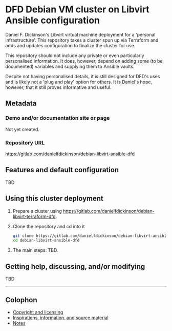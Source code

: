 # DFD Debian VM cluster on Libvirt Ansible configuration

Daniel F. Dickinson's Libvirt virtual machine deployment for a 'personal
infrastructure'. This repository takes a cluster spun up via Terraform and adds
and updates configuration to finalize the cluster for use.

This repository should not include any private or even particularly personalised
information. It does, however, depend on adding some (to be documented)
variables and supplying them to Ansible vaults.

Despite not having personalised details, it is still designed for DFD's uses and
is likely not a 'plug and play' option for others. It is Daniel's hope, however,
that it still proves informative and useful.

## Metadata

### Demo and/or documentation site or page

Not yet created.

### Repository URL

<https://gitlab.com/danielfdickinson/debian-libvirt-ansible-dfd>

## Features and default configuration

TBD

## Using this cluster deployment

1. Prepare a cluster using
<https://gitlab.com/danielfdickinson/debian-libvirt-terraform-dfd>.
2. Clone the repository and cd into it

	```bash
	git clone https://gitlab.com/danielfdickinson/debian-libvirt-ansible-dfd
	cd debian-libvirt-ansible-dfd
	```

3. The main steps: TBD.

## Getting help, discussing, and/or modifying

TBD

-------

## Colophon

* [Copyright and licensing](LICENSE)
* [Inspirations, information, and source material](ACKNOWLEDGEMENTS.md)
* [Notes](README-NOTES.md)
